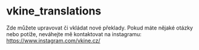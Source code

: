 # vkine_translations
Zde můžete upravovat či vkládat nové překlady.
Pokud máte nějaké otázky nebo potíže, neváhejte mě kontaktovat na instagramu: https://www.instagram.com/vkine.cz/
